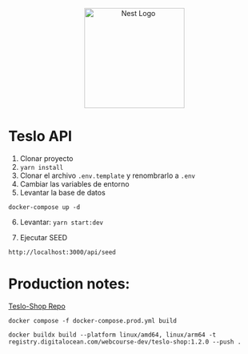 <p align="center">
  <a href="http://nestjs.com/" target="blank"><img src="https://nestjs.com/img/logo-small.svg" width="200" alt="Nest Logo" /></a>
</p>


# Teslo API

1. Clonar proyecto
2. ```yarn install```
3. Clonar el archivo ```.env.template``` y renombrarlo a ```.env```
4. Cambiar las variables de entorno
5. Levantar la base de datos
```
docker-compose up -d
```

6. Levantar: ```yarn start:dev```

7. Ejecutar SEED 
```
http://localhost:3000/api/seed
```



# Production notes:

[Teslo-Shop Repo](https://hub.docker.com/r/hectormarroquin/teslo-shop)


```
docker compose -f docker-compose.prod.yml build
```
```
docker buildx build --platform linux/amd64, linux/arm64 -t registry.digitalocean.com/webcourse-dev/teslo-shop:1.2.0 --push .
```